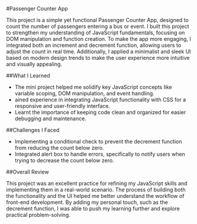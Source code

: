 #Passenger Counter App

This project is a simple yet functional Passenger Counter App, designed to count the number of passengers entering a bus or event. I built this project to strengthen my understanding of JavaScript fundamentals, focusing on DOM manipulation and function creation. To make the app more engaging, I integrated both an increment and decrement function, allowing users to adjust the count in real time. Additionally, I applied a minimalist and sleek UI based on modern design trends to make the user experience more intuitive and visually appealing.

##What I Learned

- The mini project helped me solidify key JavaScript concepts like variable scoping, DOM manipulation, and event handling.
- ained experience in integrating JavaScript functionality with CSS for a responsive and user-friendly interface.
- Learnt the importance of keeping code clean and organized for easier debugging and maintenance.

##Challenges I Faced

- Implementing a conditional check to prevent the decrement function from reducing the count below zero.
- Integrated alert box to handle errors, specifically to notify users when trying to decrease the count below zero.

##Overall Review

This project was an excellent practice for refining my JavaScript skills and implementing them in a real-world scenario. The process of building both the functionality and the UI helped me better understand the workflow of front-end development. By adding my personal touch, such as the decrement function, I was able to push my learning further and explore practical problem-solving.
